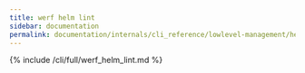 ```yaml
---
title: werf helm lint
sidebar: documentation
permalink: documentation/internals/cli_reference/lowlevel-management/helm/lint.html
---
```


{% include /cli/full/werf_helm_lint.md %}
